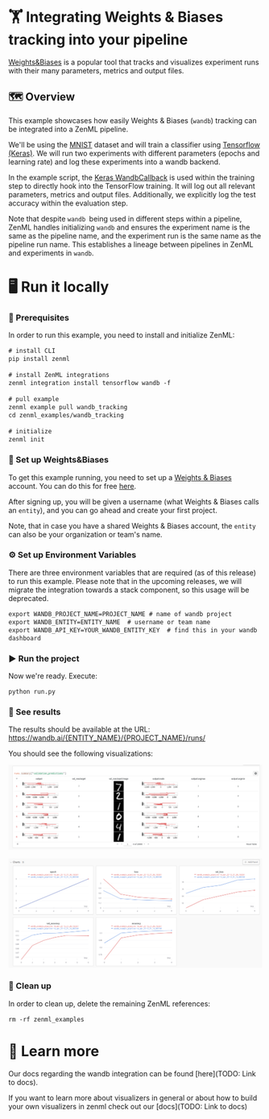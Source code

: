 # 🏋️ Integrating Weights & Biases tracking into your pipeline

[Weights&Biases](https://wandb.ai/site/experiment-tracking) is a popular
tool that tracks and visualizes experiment runs with their many parameters,
metrics and output files.

## 🗺 Overview
This example showcases how easily Weights & Biases (`wandb`) tracking can be integrated into a ZenML pipeline.

We'll be using the
[MNIST](http://yann.lecun.com/exdb/mnist/) dataset and
will train a classifier using [Tensorflow (Keras)](https://www.tensorflow.org/).
We will run two experiments with different parameters (epochs and learning rate)
and log these experiments into a wandb backend. 

In the example script, the [Keras WandbCallback](https://docs.wandb.ai/ref/python/integrations/keras/wandbcallback) is
used within the training step to directly hook into the TensorFlow training.
It will log out all relevant parameters, metrics and output files. Additionally,
we explicitly log the test accuracy within the evaluation step.

Note that despite `wandb `being used in different steps within a pipeline, ZenML handles initializing `wandb` 
and ensures the experiment name is the same as the pipeline name, and the experiment run is the same name 
as the pipeline run name. This establishes a lineage between pipelines in ZenML and experiments in `wandb`.

# 🖥 Run it locally

### 📄 Prerequisites 
In order to run this example, you need to install and initialize ZenML:

```shell
# install CLI
pip install zenml

# install ZenML integrations
zenml integration install tensorflow wandb -f

# pull example
zenml example pull wandb_tracking
cd zenml_examples/wandb_tracking

# initialize
zenml init
```

### 🔧 Set up Weights&Biases
To get this example running, you need to set up a [Weights & Biases](https://wandb.ai) account. 
You can do this for free [here](https://wandb.ai/login?signup=true).

After signing up, you will be given a username (what Weights & Biases calls an `entity`), and you can go ahead and 
create your first project.

Note, that in case you have a shared Weights & Biases account, the `entity` can also be your organization or 
team's name.


### ⚙️ Set up Environment Variables
There are three environment variables that are required (as of this release) to run this example.
Please note that in the upcoming releases, we will migrate the integration towards a stack component, so 
this usage will be deprecated. 

```shell
export WANDB_PROJECT_NAME=PROJECT_NAME # name of wandb project
export WANDB_ENTITY=ENTITY_NAME  # username or team name
export WANDB_API_KEY=YOUR_WANDB_ENTITY_KEY  # find this in your wandb dashboard
```

### ▶ Run the project
Now we're ready. Execute:

```shell
python run.py
```

### 🔮 See results
The results should be available at the URL: https://wandb.ai/{ENTITY_NAME}/{PROJECT_NAME}/runs/

You should see the following visualizations:

![Table Results](assets/wandb_table_results.png)

![Chart Results](assets/wandb_charts_results.png)


### 🧽 Clean up
In order to clean up, delete the remaining ZenML references:

```shell
rm -rf zenml_examples
```

# 📜 Learn more

Our docs regarding the wandb integration can be found [here](TODO: Link to docs).

If you want to learn more about visualizers in general or about how to build your own visualizers in zenml
check out our [docs](TODO: Link to docs)